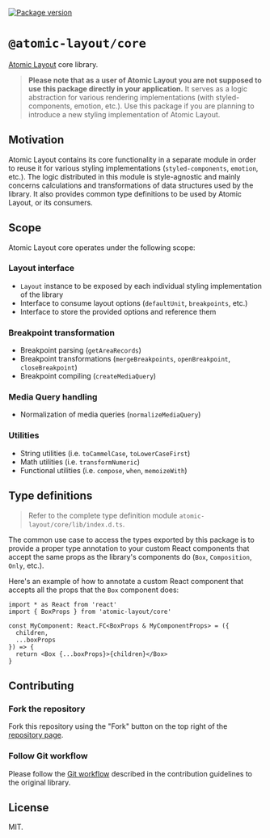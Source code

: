 [![Package version](https://img.shields.io/npm/v/@atomic-layout/core.svg)](https://npmjs.com/package/@atomic-layout/core)

# `@atomic-layout/core`

[Atomic Layout][atomic-layout] core library.

> **Please note that as a user of Atomic Layout you are not supposed to use this package directly in your application.** It serves as a logic abstraction for various rendering implementations (with styled-components, emotion, etc.). Use this package if you are planning to introduce a new styling implementation of Atomic Layout.

[atomic-layout]: https://github.com/kettanaito/atomic-layout

## Motivation

Atomic Layout contains its core functionality in a separate module in order to reuse it for various styling implementations (`styled-components`, `emotion`, etc.). The logic distributed in this module is style-agnostic and mainly concerns calculations and transformations of data structures used by the library. It also provides common type definitions to be used by Atomic Layout, or its consumers.

## Scope

Atomic Layout core operates under the following scope:

### Layout interface

- `Layout` instance to be exposed by each individual styling implementation of the library
- Interface to consume layout options (`defaultUnit`, `breakpoints`, etc.)
- Interface to store the provided options and reference them

### Breakpoint transformation

- Breakpoint parsing (`getAreaRecords`)
- Breakpoint transformations (`mergeBreakpoints`, `openBreakpoint`, `closeBreakpoint`)
- Breakpoint compiling (`createMediaQuery`)

### Media Query handling

- Normalization of media queries (`normalizeMediaQuery`)

### Utilities

- String utilities (i.e. `toCammelCase`, `toLowerCaseFirst`)
- Math utilities (i.e. `transformNumeric`)
- Functional utilities (i.e. `compose`, `when`, `memoizeWith`)

## Type definitions

> Refer to the complete type definition module `atomic-layout/core/lib/index.d.ts`.

The common use case to access the types exported by this package is to provide a proper type annotation to your custom React components that accept the same props as the library's components do (`Box`, `Composition`, `Only`, etc.).

Here's an example of how to annotate a custom React component that accepts all the props that the `Box` component does:

```tsx
import * as React from 'react'
import { BoxProps } from 'atomic-layout/core'

const MyComponent: React.FC<BoxProps & MyComponentProps> = ({
  children,
  ...boxProps
}) => {
  return <Box {...boxProps}>{children}</Box>
}
```

## Contributing

### Fork the repository

Fork this repository using the "Fork" button on the top right of the [repository page](https://github.com/kettanaito/atomic-layout/tree/master/packages/atomic-layout-core).

### Follow Git workflow

Please follow the [Git workflow](https://github.com/kettanaito/atomic-layout/blob/master/.github/CONTRIBUTING.md#git-workflow) described in the contribution guidelines to the original library.

## License

MIT.
